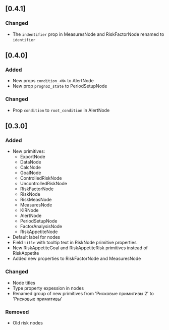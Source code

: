 ## [0.4.1]

### Changed

- The `indentifier` prop in MeasuresNode and RiskFactorNode renamed to `identifier`

## [0.4.0]

### Added

- New props `condition_<N>` to AlertNode
- New prop `prognoz_state` to PeriodSetupNode

### Changed

- Prop `condition` to `root_condition` in AlertNode

## [0.3.0]

### Added

- New primitives:
  - ExportNode
  - DataNode
  - CalcNode
  - GoalNode
  - ControlledRiskNode
  - UncontrolledRiskNode
  - RiskFactorNode
  - RiskNode
  - RiskMeasNode
  - MeasuresNode
  - KIRNode
  - AlertNode
  - PeriodSetupNode
  - FactorAnalysisNode
  - RiskAppetiteNode
- Default label for nodes
- Field `title` with tooltip text in RiskNode primitive properties
- New RiskAppetiteGoal and RiskAppetiteRisk primitives instead of RiskAppetite
- Added new properties to RiskFactorNode and MeasuresNode

### Changed

- Node titles
- Type property expession in nodes
- Renamed group of new primitives from 'Рисковые примитивы 2' to 'Рисковые примитивы'

### Removed

- Old risk nodes
